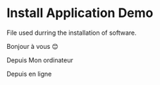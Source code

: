 # Install Application Demo
File used durring the installation of software.


Bonjour à vous 😊


Depuis Mon ordinateur


Depuis en ligne

